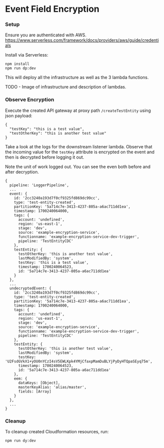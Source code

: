 # Event Field Encryption
### Setup
Ensure you are authenticated with AWS.  
https://www.serverless.com/framework/docs/providers/aws/guide/credentials  

Install via Serverless:
```
npm install
npm run dp:dev
```
This will deploy all the infrastructure as well as the 3 lambda functions.

TODO - Image of infrastructure and description of lambdas.

### Observe Encryption
Execute the created API gateway at proxy path `/createTestEntity` using json payload:
```
{
  "testKey": "this is a test value",
  "testOtherKey": "this is another test value"
}
```

Take a look at the logs for the downstream listener lambda. Observe that the incoming value for the `testKey` attribute is encrypted on the event and then is decrypted before logging it out.

Note the unit of work logged out. You can see the even both before and after decryption.
```
{
  pipeline: 'LoggerPipeline',
  ...
  event: {
    id: '2cc3240a193d7f0cf9325fd869dc99cc',
    type: 'test-entity-created',
    partitionKey: '5a714c7e-3413-4237-805a-a6ac711dd1ea',
    timestamp: 1700240064000,
    tags: {
      account: 'undefined',
      region: 'us-east-1',
      stage: 'dev',
      source: 'example-encryption-service',
      functionname: 'example-encryption-service-dev-trigger',
      pipeline: 'TestEntityCDC'
    },
    testEntity: {
      testOtherKey: 'this is another test value',
      lastModifiedBy: 'system',
      testKey: 'this is a test value',
      timestamp: 1700240064523,
      id: '5a714c7e-3413-4237-805a-a6ac711dd1ea'
    }
  },
  ...
  undecryptedEvent: {
    id: '2cc3240a193d7f0cf9325fd869dc99cc',
    type: 'test-entity-created',
    partitionKey: '5a714c7e-3413-4237-805a-a6ac711dd1ea',
    timestamp: 1700240064000,
    tags: {
      account: 'undefined',
      region: 'us-east-1',
      stage: 'dev',
      source: 'example-encryption-service',
      functionname: 'example-encryption-service-dev-trigger',
      pipeline: 'TestEntityCDC'
    },
    testEntity: {
      testOtherKey: 'this is another test value',
      lastModifiedBy: 'system',
      testKey: 'U2FsdGVkX1+yOU0nYCzI4sV5EWLKpk4YMjCfaxpMamDuBLYjPyDyHTQpaSEyq75m',
      timestamp: 1700240064523,
      id: '5a714c7e-3413-4237-805a-a6ac711dd1ea'
    },
    eem: {
      dataKeys: [Object],
      masterKeyAlias: 'alias/master',
      fields: [Array]
    }
  },
  ...
}
```

### Cleanup
To cleanup created Cloudformation resources, run:
```
npm run dy:dev
```
